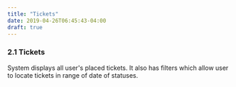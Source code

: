 ```yaml
---
title: "Tickets"
date: 2019-04-26T06:45:43-04:00
draft: true
---
```


### 2.1 Tickets

System displays all user's placed tickets. It also has filters which allow user to locate tickets in range of date of statuses.
